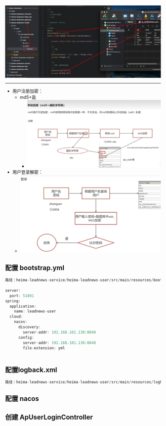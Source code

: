 
![Pasted image 20231104134331](BEFORE/附件/Pasted%20image%2020231104134331.png)

-------
- 用户注册加密：
	- md5+盐
		- ![Pasted image 20231104134628](BEFORE/附件/Pasted%20image%2020231104134628.png)
- 用户登录解密：
	- ![Pasted image 20231104134818](BEFORE/附件/Pasted%20image%2020231104134818.png)
## 配置 bootstrap.yml
```java
路径：heima-leadnews-service/heima-leadnews-user/src/main/resources/bootstrap.yml

server:
  port: 51801
spring:
  application:
    name: leadnews-user
  cloud:
    nacos:
      discovery:
        server-addr: 192.168.101.130:8848
      config:
        server-addr: 192.168.101.130:8848
        file-extension: yml
    
```

## 配置logback.xml
```java
路径：heima-leadnews-service/heima-leadnews-user/src/main/resources/logback.xml
```

## 配置 nacos

## 创建 ApUserLoginController
